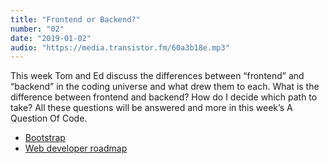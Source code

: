 ```yaml
---
title: "Frontend or Backend?"
number: "02"
date: "2019-01-02"
audio: "https://media.transistor.fm/60a3b18e.mp3"
---
```


This week Tom and Ed discuss the differences between “frontend” and “backend” in the coding universe and what drew them to each. What is the difference between frontend and backend? How do I decide which path to take? All these questions will be answered and more in this week’s A Question Of Code.

* [Bootstrap](https://getbootstrap.com)
* [Web developer roadmap](https://github.com/kamranahmedse/developer-roadmap)